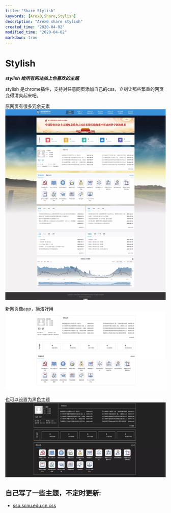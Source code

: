 ```yaml
---
title: "Share Stylish"
keywords: [Arex0,Share,Stylish]
description: "Arex0 share stylish"
created_time: "2020-04-02"
modified_time: "2020-04-02"
markdown: true
---
```


# Stylish
***stylish 给所有网站加上你喜欢的主题***

stylish 是chrome插件，支持对任意网页添加自己的css，立刻让那些繁重的网页变得清爽起来吧。

原网页有很多冗余元素
![原网页](/link/github/pic/stylish-old.webp)

新网页像app，简洁好用
![新网页](/link/github/pic/stylish-new.webp)

也可以设置为黑色主题
![新网页](/link/github/pic/stylish-new-black.webp)

## 自己写了一些主题，不定时更新:
- [sso.scnu.edu.cn.css](/link/github/css/sso.scnu.edu.cn.css)